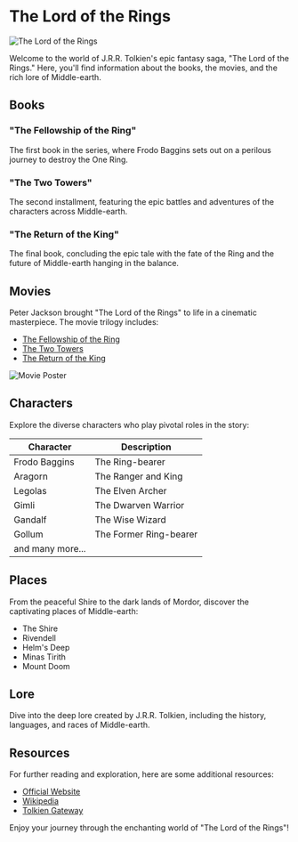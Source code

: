 # The Lord of the Rings

![The Lord of the Rings](https://example.com/lotr.jpg)

Welcome to the world of J.R.R. Tolkien's epic fantasy saga, "The Lord of the Rings." Here, you'll find information about the books, the movies, and the rich lore of Middle-earth.

## Books

### "The Fellowship of the Ring"

The first book in the series, where Frodo Baggins sets out on a perilous journey to destroy the One Ring.

### "The Two Towers"

The second installment, featuring the epic battles and adventures of the characters across Middle-earth.

### "The Return of the King"

The final book, concluding the epic tale with the fate of the Ring and the future of Middle-earth hanging in the balance.

## Movies

Peter Jackson brought "The Lord of the Rings" to life in a cinematic masterpiece. The movie trilogy includes:

- [The Fellowship of the Ring](https://www.imdb.com/title/tt0120737/)
- [The Two Towers](https://www.imdb.com/title/tt0167261/)
- [The Return of the King](https://www.imdb.com/title/tt0167260/)

![Movie Poster](https://example.com/movie_poster.jpg)

## Characters

Explore the diverse characters who play pivotal roles in the story:

| Character        | Description            |
| ---------------- | ---------------------- |
| Frodo Baggins    | The Ring-bearer        |
| Aragorn          | The Ranger and King    |
| Legolas          | The Elven Archer       |
| Gimli            | The Dwarven Warrior    |
| Gandalf          | The Wise Wizard        |
| Gollum           | The Former Ring-bearer |
| and many more... |                        |

## Places

From the peaceful Shire to the dark lands of Mordor, discover the captivating places of Middle-earth:

- The Shire
- Rivendell
- Helm's Deep
- Minas Tirith
- Mount Doom

## Lore

Dive into the deep lore created by J.R.R. Tolkien, including the history, languages, and races of Middle-earth.

## Resources

For further reading and exploration, here are some additional resources:

- [Official Website](https://www.lordoftherings.com/)
- [Wikipedia](https://en.wikipedia.org/wiki/The_Lord_of_the_Rings)
- [Tolkien Gateway](https://tolkiengateway.net/wiki/Main_Page)

Enjoy your journey through the enchanting world of "The Lord of the Rings"!

